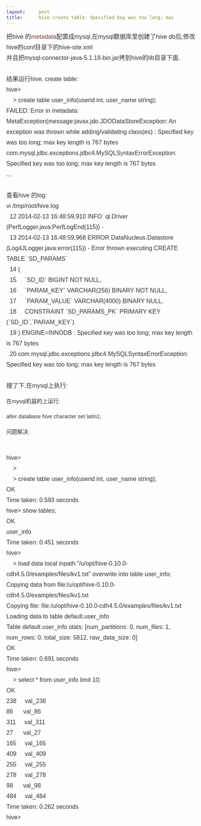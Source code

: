 ```yaml
---
layout:     post
title:      hive create table: Specified key was too long; max
---
```

<div id="article_content" class="article_content clearfix csdn-tracking-statistics" data-pid="blog" data-mod="popu_307" data-dsm="post">
								            <link rel="stylesheet" href="https://csdnimg.cn/release/phoenix/template/css/ck_htmledit_views-f76675cdea.css">
						<div class="htmledit_views" id="content_views">
                
<div style="line-height:28px;font-size:16px;color:rgb(51,51,51);overflow:hidden;font-family:'Hiragino sans GB W3', 'Hiragino sans GB', Arial, Helvetica, simsun, u5b8bu4f53;">
把hive 的<a href="http://blog.csdn.net/just_lion/article/details/8516801" rel="nofollow" style="text-decoration:none;color:rgb(106,63,48);">metadata</a>配置成mysql,在mysql数据库里创建了hive db后,修改hive的conf目录下的hive-site.xml
<div>并且把mysql-connector-java-5.1.18-bin.jar拷到hive的lib目录下面.</div>
<div><br></div>
<div>结果运行hive, create table:</div>
<div>
<div>hive&gt; </div>
<div>    &gt; create table user_info(userid int, user_name string);</div>
<div>FAILED: Error in metadata: MetaException(message:javax.jdo.JDODataStoreException: An exception was thrown while adding/validating class(es) : Specified key was too long; max key length is 767 bytes</div>
<div>com.mysql.jdbc.exceptions.jdbc4.MySQLSyntaxErrorException: Specified key was too long; max key length is 767 bytes</div>
</div>
<div>...</div>
<div><br></div>
<div>查看hive 的log:</div>
<div>vi /tmp/root/hive.log</div>
<div>
<div>  12 2014-02-13 16:48:59,910 INFO  ql.Driver (PerfLogger.java:PerfLogEnd(115)) -</div>
<div>  13 2014-02-13 16:48:59,968 ERROR DataNucleus.Datastore (Log4JLogger.java:error(115)) - Error thrown executing CREATE TABLE `SD_PARAMS`</div>
<div>  14 (</div>
<div>  15     `SD_ID` BIGINT NOT NULL,</div>
<div>  16     `PARAM_KEY` VARCHAR(256) BINARY NOT NULL,</div>
<div>  17     `PARAM_VALUE` VARCHAR(4000) BINARY NULL,</div>
<div>  18     CONSTRAINT `SD_PARAMS_PK` PRIMARY KEY (`SD_ID`,`PARAM_KEY`)</div>
<div>  19 ) ENGINE=INNODB : Specified key was too long; max key length is 767 bytes</div>
<div>  20 com.mysql.jdbc.exceptions.jdbc4.MySQLSyntaxErrorException: Specified key was too long; max key length is 767 bytes</div>
</div>
<div><br></div>
<div>搜了下,在mysql上执行:</div>
<div>
<p style="border:0px;list-style:none;line-height:26px;font-family:Arial;font-size:14.3999996185303px;">
在mysql机器的上运行:</p>
<p style="border:0px;list-style:none;line-height:26px;font-family:Arial;font-size:14.3999996185303px;">
alter database hive character set latin1;</p>
<p style="border:0px;list-style:none;line-height:26px;font-family:Arial;font-size:14.3999996185303px;">
问题解决.</p>
</div>
<br><div>
<div>hive&gt; </div>
<div>    &gt; </div>
<div>    &gt; create table user_info(userid int, user_name string);</div>
<div>OK</div>
<div>Time taken: 0.593 seconds</div>
<div>hive&gt; show tables;</div>
<div>OK</div>
<div>user_info</div>
<div>Time taken: 0.451 seconds</div>
<div>hive&gt;             </div>
<div>    &gt; load data local inpath "/u/opt/hive-0.10.0-cdh4.5.0/examples/files/kv1.txt" overwrite into table user_info;</div>
<div>Copying data from file:/u/opt/hive-0.10.0-cdh4.5.0/examples/files/kv1.txt</div>
<div>Copying file: file:/u/opt/hive-0.10.0-cdh4.5.0/examples/files/kv1.txt</div>
<div>Loading data to table default.user_info</div>
<div>Table default.user_info stats: [num_partitions: 0, num_files: 1, num_rows: 0, total_size: 5812, raw_data_size: 0]</div>
<div>OK</div>
<div>Time taken: 0.691 seconds</div>
<div>hive&gt; </div>
<div>    &gt; select * from user_info limit 10;</div>
<div>OK</div>
<div>238     val_238</div>
<div>86      val_86</div>
<div>311     val_311</div>
<div>27      val_27</div>
<div>165     val_165</div>
<div>409     val_409</div>
<div>255     val_255</div>
<div>278     val_278</div>
<div>98      val_98</div>
<div>484     val_484</div>
<div>Time taken: 0.262 seconds</div>
<div>hive&gt; </div>
</div>
<div><br></div>
</div>
<div style="color:rgb(51,51,51);font-family:'Hiragino sans GB W3', 'Hiragino sans GB', Arial, Helvetica, simsun, u5b8bu4f53;">
</div>
<div style="color:rgb(51,51,51);font-family:'Hiragino sans GB W3', 'Hiragino sans GB', Arial, Helvetica, simsun, u5b8bu4f53;">
</div>
<div style="color:rgb(51,51,51);font-family:'Hiragino sans GB W3', 'Hiragino sans GB', Arial, Helvetica, simsun, u5b8bu4f53;">
</div>
<div style="color:rgb(51,51,51);font-family:'Hiragino sans GB W3', 'Hiragino sans GB', Arial, Helvetica, simsun, u5b8bu4f53;">
</div>
            </div>
                </div>
